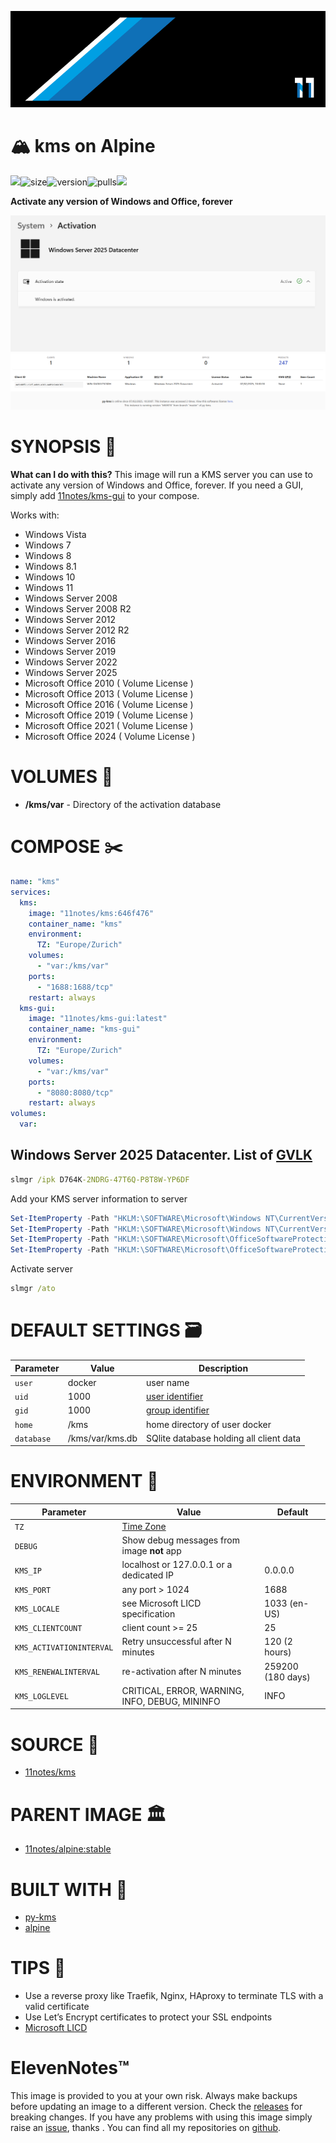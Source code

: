 ![Banner](https://github.com/11notes/defaults/blob/main/static/img/banner.png?raw=true)

# 🏔️ kms on Alpine
[<img src="https://img.shields.io/badge/github-source-blue?logo=github&color=040308">](https://github.com/11notes/docker-kms)![size](https://img.shields.io/docker/image-size/11notes/kms/646f476?color=0eb305)![version](https://img.shields.io/docker/v/11notes/kms/646f476?color=eb7a09)![pulls](https://img.shields.io/docker/pulls/11notes/kms?color=2b75d6)[<img src="https://img.shields.io/github/issues/11notes/docker-kms?color=7842f5">](https://github.com/11notes/docker-kms/issues)

**Activate any version of Windows and Office, forever**

![activation](https://github.com/11notes/docker-kms/blob/master/img/activation.png "Windows Server 2025 Datacenter")
![GUI](https://github.com/11notes/docker-kms/blob/master/img/GUI.png "11notes/kms-gui")

# SYNOPSIS 📖
**What can I do with this?** This image will run a KMS server you can use to activate any version of Windows and Office, forever. If you need a GUI, simply add [11notes/kms-gui](https://github.com/11notes/docker-kms-gui) to your compose.

Works with:
- Windows Vista 
- Windows 7 
- Windows 8
- Windows 8.1
- Windows 10
- Windows 11
- Windows Server 2008
- Windows Server 2008 R2
- Windows Server 2012
- Windows Server 2012 R2
- Windows Server 2016
- Windows Server 2019
- Windows Server 2022
- Windows Server 2025
- Microsoft Office 2010 ( Volume License )
- Microsoft Office 2013 ( Volume License )
- Microsoft Office 2016 ( Volume License )
- Microsoft Office 2019 ( Volume License )
- Microsoft Office 2021 ( Volume License )
- Microsoft Office 2024 ( Volume License )

# VOLUMES 📁
* **/kms/var** - Directory of the activation database

# COMPOSE ✂️
```yaml
name: "kms"
services:
  kms:
    image: "11notes/kms:646f476"
    container_name: "kms"
    environment:
      TZ: "Europe/Zurich"
    volumes:
      - "var:/kms/var"
    ports:
      - "1688:1688/tcp"
    restart: always
  kms-gui:
    image: "11notes/kms-gui:latest"
    container_name: "kms-gui"
    environment:
      TZ: "Europe/Zurich"
    volumes:
      - "var:/kms/var"
    ports:
      - "8080:8080/tcp"
    restart: always
volumes:
  var:
```


## Windows Server 2025 Datacenter. List of [GVLK](https://learn.microsoft.com/en-us/windows-server/get-started/kms-client-activation-keys)
```cmd
slmgr /ipk D764K-2NDRG-47T6Q-P8T8W-YP6DF
```
Add your KMS server information to server
```powershell
Set-ItemProperty -Path "HKLM:\SOFTWARE\Microsoft\Windows NT\CurrentVersion\SoftwareProtectionPlatform" -Name "KeyManagementServiceName" -Value "KMS_IP"
Set-ItemProperty -Path "HKLM:\SOFTWARE\Microsoft\Windows NT\CurrentVersion\SoftwareProtectionPlatform" -Name "KeyManagementServicePort" -Value "KMS_PORT"
Set-ItemProperty -Path "HKLM:\SOFTWARE\Microsoft\OfficeSoftwareProtectionPlatform" -Name "KeyManagementServiceName" -Value "KMS_IP"
Set-ItemProperty -Path "HKLM:\SOFTWARE\Microsoft\OfficeSoftwareProtectionPlatform" -Name "KeyManagementServicePort" -Value "KMS_PORT"
```
Activate server
```cmd
slmgr /ato
```

# DEFAULT SETTINGS 🗃️
| Parameter | Value | Description |
| --- | --- | --- |
| `user` | docker | user name |
| `uid` | 1000 | [user identifier](https://en.wikipedia.org/wiki/User_identifier) |
| `gid` | 1000 | [group identifier](https://en.wikipedia.org/wiki/Group_identifier) |
| `home` | /kms | home directory of user docker |
| `database` | /kms/var/kms.db | SQlite database holding all client data |

# ENVIRONMENT 📝
| Parameter | Value | Default |
| --- | --- | --- |
| `TZ` | [Time Zone](https://en.wikipedia.org/wiki/List_of_tz_database_time_zones) | |
| `DEBUG` | Show debug messages from image **not** app | |
| `KMS_IP` | localhost or 127.0.0.1 or a dedicated IP | 0.0.0.0 |
| `KMS_PORT` | any port > 1024 | 1688 |
| `KMS_LOCALE` | see Microsoft LICD specification | 1033 (en-US) |
| `KMS_CLIENTCOUNT` | client count >= 25 | 25 |
| `KMS_ACTIVATIONINTERVAL` | Retry unsuccessful after N minutes | 120 (2 hours) |
| `KMS_RENEWALINTERVAL` | re-activation after N minutes | 259200 (180 days) |
| `KMS_LOGLEVEL` | CRITICAL, ERROR, WARNING, INFO, DEBUG, MININFO | INFO |

# SOURCE 💾
* [11notes/kms](https://github.com/11notes/docker-kms)

# PARENT IMAGE 🏛️
* [11notes/alpine:stable](https://hub.docker.com/r/11notes/alpine)

# BUILT WITH 🧰
* [py-kms](https://github.com/Py-KMS-Organization/py-kms)
* [alpine](https://alpinelinux.org)

# TIPS 📌
* Use a reverse proxy like Traefik, Nginx, HAproxy to terminate TLS with a valid certificate
* Use Let’s Encrypt certificates to protect your SSL endpoints
* [Microsoft LICD](https://learn.microsoft.com/en-us/openspecs/office_standards/ms-oe376/6c085406-a698-4e12-9d4d-c3b0ee3dbc4a)
  
# ElevenNotes™️
This image is provided to you at your own risk. Always make backups before updating an image to a different version. Check the [releases](https://github.com/11notes/docker-kms/releases) for breaking changes. If you have any problems with using this image simply raise an [issue](https://github.com/11notes/docker-kms/issues), thanks . You can find all my repositories on [github](https://github.com/11notes?tab=repositories).